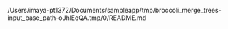 /Users/imaya-pt1372/Documents/sampleapp/tmp/broccoli_merge_trees-input_base_path-oJhlEqQA.tmp/0/README.md